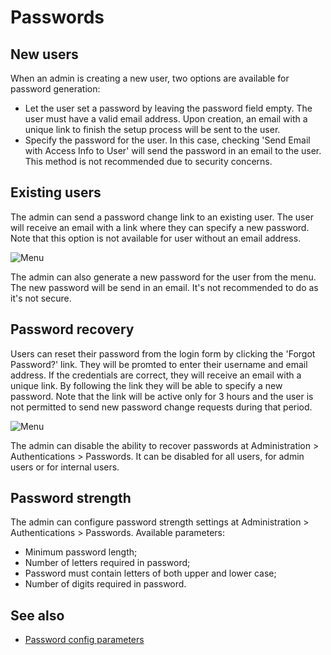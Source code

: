 # Passwords

## New users

When an admin is creating a new user, two options are available for password generation:

* Let the user set a password by leaving the password field empty. The user must have a valid email address. Upon creation, an email with a unique link to finish the setup process will be sent to the user.
* Specify the password for the user. In this case, checking 'Send Email with Access Info to User' will send the password in an email to the user. This method is not recommended due to security concerns.

## Existing users

The admin can send a password change link to an existing user. The user will receive an email with a link where they can specify a new password. Note that this option is not available for user without an email address.

![Menu](https://raw.githubusercontent.com/espocrm/documentation/master/docs/_static/images/administration/passwords/user-menu.png)

The admin can also generate a new password for the user from the menu. The new password will be send in an email. It's not recommended to do as it's not secure.

## Password recovery

Users can reset their password from the login form by clicking the 'Forgot Password?' link. They will be promted to enter their username and email address. If the credentials are correct, they will receive an email with a unique link. By following the link they will be able to specify a new password. Note that the link will be active only for 3 hours and the user is not permitted to send new password change requests during that period.

![Menu](https://raw.githubusercontent.com/espocrm/documentation/master/docs/_static/images/administration/passwords/login-form.png)

The admin can disable the ability to recover passwords at Administration > Authentications > Passwords. It can be disabled for all users, for admin users or for internal users.

## Password strength

The admin can configure password strength settings at Administration > Authentications > Passwords. Available parameters:

* Minimum password length;
* Number of letters required in password;
* Password must contain letters of both upper and lower case;
* Number of digits required in password.

## See also

* [Password config parameters](config-params.md#passwords)
